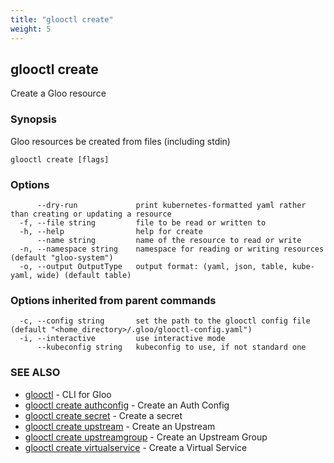 ```yaml
---
title: "glooctl create"
weight: 5
---
```

## glooctl create

Create a Gloo resource

### Synopsis

Gloo resources be created from files (including stdin)

```
glooctl create [flags]
```

### Options

```
      --dry-run             print kubernetes-formatted yaml rather than creating or updating a resource
  -f, --file string         file to be read or written to
  -h, --help                help for create
      --name string         name of the resource to read or write
  -n, --namespace string    namespace for reading or writing resources (default "gloo-system")
  -o, --output OutputType   output format: (yaml, json, table, kube-yaml, wide) (default table)
```

### Options inherited from parent commands

```
  -c, --config string       set the path to the glooctl config file (default "<home_directory>/.gloo/glooctl-config.yaml")
  -i, --interactive         use interactive mode
      --kubeconfig string   kubeconfig to use, if not standard one
```

### SEE ALSO

* [glooctl](../glooctl)	 - CLI for Gloo
* [glooctl create authconfig](../glooctl_create_authconfig)	 - Create an Auth Config
* [glooctl create secret](../glooctl_create_secret)	 - Create a secret
* [glooctl create upstream](../glooctl_create_upstream)	 - Create an Upstream
* [glooctl create upstreamgroup](../glooctl_create_upstreamgroup)	 - Create an Upstream Group
* [glooctl create virtualservice](../glooctl_create_virtualservice)	 - Create a Virtual Service

